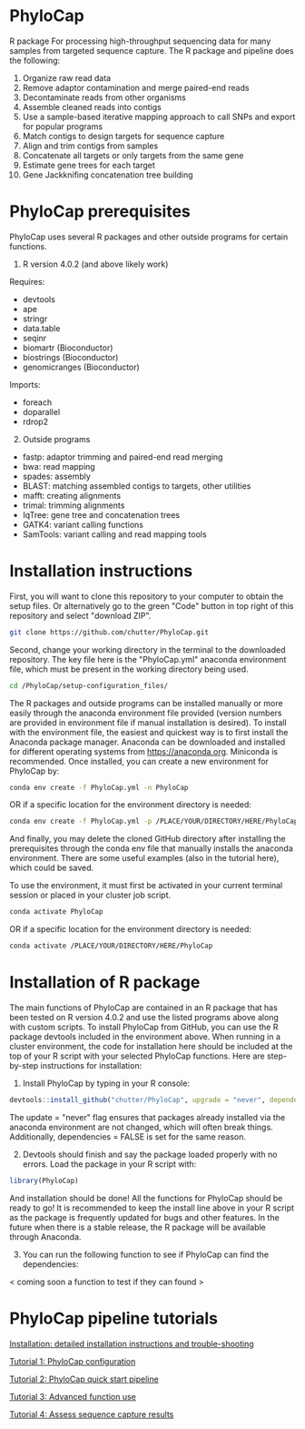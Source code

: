 # PhyloCap

R package For processing high-throughput sequencing data for many samples from targeted sequence capture. The R package and pipeline does the following:

1) Organize raw read data
2) Remove adaptor contamination and merge paired-end reads
3) Decontaminate reads from other organisms
4) Assemble cleaned reads into contigs 
5) Use a sample-based iterative mapping approach to call SNPs and export for popular programs
6) Match contigs to design targets for sequence capture
7) Align and trim contigs from samples
8) Concatenate all targets or only targets from the same gene
9) Estimate gene trees for each target
10) Gene Jackknifing concatenation tree building

# PhyloCap prerequisites 

PhyloCap uses several R packages and other outside programs for certain functions. 

1. R version 4.0.2 (and above likely work)

Requires:
- devtools
- ape
- stringr
- data.table
- seqinr
- biomartr (Bioconductor)
- biostrings (Bioconductor)
- genomicranges (Bioconductor)

Imports:
- foreach
- doparallel
- rdrop2



2. Outside programs

- fastp: adaptor trimming and paired-end read merging
- bwa: read mapping
- spades: assembly
- BLAST: matching assembled contigs to targets, other utilities
- mafft: creating alignments
- trimal: trimming alignments
- IqTree: gene tree and concatenation trees
- GATK4: variant calling functions
- SamTools: variant calling and read mapping tools

# Installation instructions

First, you will want to clone this repository to your computer to obtain the setup files. Or alternatively go to the green "Code" button in top right of this repository and select "download ZIP".

```bash
git clone https://github.com/chutter/PhyloCap.git
```

Second, change your working directory in the terminal to the downloaded repository. The key file here is the "PhyloCap.yml" anaconda environment file, which must be present in the working directory being used. 

```bash
cd /PhyloCap/setup-configuration_files/
```

The R packages and outside programs can be installed manually or more easily through the anaconda environment file provided (version numbers are provided in environment file if manual installation is desired). To install with the environment file, the easiest and quickest way is to first install the Anaconda package manager. Anaconda can be downloaded and installed for different operating systems from https://anaconda.org. Miniconda is recommended. Once installed, you can create a new environment for PhyloCap by: 

```bash
conda env create -f PhyloCap.yml -n PhyloCap
```

OR if a specific location for the environment directory is needed:

```bash
conda env create -f PhyloCap.yml -p /PLACE/YOUR/DIRECTORY/HERE/PhyloCap
```

And finally, you may delete the cloned GitHub directory after installing the prerequisites through the conda env file that manually installs the anaconda environment. There are some useful examples (also in the tutorial here), which could be saved.   

To use the environment, it must first be activated in your current terminal session or placed in your cluster job script. 

```bash
conda activate PhyloCap
```

OR if a specific location for the environment directory is needed:

```bash
conda activate /PLACE/YOUR/DIRECTORY/HERE/PhyloCap
```

# Installation of R package

The main functions of PhyloCap are contained in an R package that has been tested on R version 4.0.2 and use the listed programs above along with custom scripts. To install PhyloCap from GitHub, you can use the R package devtools included in the environment above. When running in a cluster environment, the code for installation here should be included at the top of your R script with your selected PhyloCap functions. Here are step-by-step instructions for installation:

1) Install PhyloCap by typing in your R console: 

```R
devtools::install_github("chutter/PhyloCap", upgrade = "never", dependencies = FALSE)
```

The update = "never" flag ensures that packages already installed via the anaconda environment are not changed, which will often break things. Additionally, dependencies = FALSE is set for the same reason. 


2) Devtools should finish and say the package loaded properly with no errors. Load the package in your R script with:

```R
library(PhyloCap)
```

And installation should be done! All the functions for PhyloCap should be ready to go! It is recommended to keep the install line above in your R script as the package is frequently updated for bugs and other features. In the future when there is a stable release, the R package will be available through Anaconda. 


3) You can run the following function to see if PhyloCap can find the dependencies: 

< coming soon a function to test if they can found >


# PhyloCap pipeline tutorials 

[Installation: detailed installation instructions and trouble-shooting ](https://github.com/chutter/PhyloCap/wiki/Installation:-detailed-installation-instructions-and-trouble-shooting)

[Tutorial 1: PhyloCap configuration](https://github.com/chutter/PhyloCap/wiki/Tutorial-1:-PhyloCap-configuration)

[Tutorial 2: PhyloCap quick start pipeline](https://github.com/chutter/PhyloCap/wiki/Tutorial-2:-PhyloCap-quick-start-pipeline)

[Tutorial 3: Advanced function use](https://github.com/chutter/PhyloCap/wiki/Tutorial-3:-Advanced-function-use)

[Tutorial 4: Assess sequence capture results](https://github.com/chutter/PhyloCap/wiki/Tutorial-4:-Assess-results)


